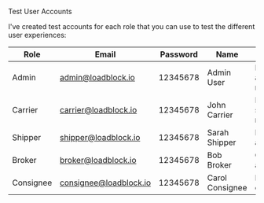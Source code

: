   Test User Accounts

  I've created test accounts for each role that you can use to test the different user experiences:

  | Role      | Email                  | Password | Name            | Description                         |
  |-----------|------------------------|----------|-----------------|-------------------------------------|
  | Admin     | admin@loadblock.io     | 12345678 | Admin User      | Full system access, user management |
  | Carrier   | carrier@loadblock.io   | 12345678 | John Carrier    | Primary BoL status management       |
  | Shipper   | shipper@loadblock.io   | 12345678 | Sarah Shipper   | BoL creation and approval           |
  | Broker    | broker@loadblock.io    | 12345678 | Bob Broker      | Coordination and tracking           |
  | Consignee | consignee@loadblock.io | 12345678 | Carol Consignee | Delivery confirmation               |